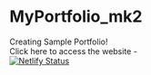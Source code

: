 # MyPortfolio_mk2
Creating Sample Portfolio!  
Click here to access the website -  
  [![Netlify Status](https://api.netlify.com/api/v1/badges/6863fac7-7822-45e1-8549-1966b10027c3/deploy-status)](https://app.netlify.com/sites/prakhar10varshney/deploys)
